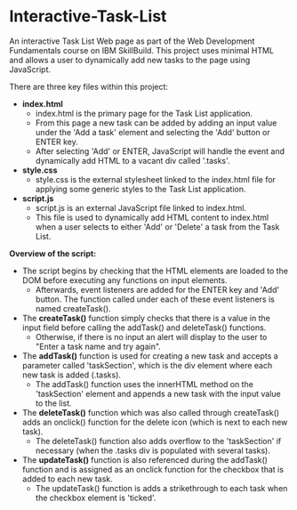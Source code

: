 # Interactive-Task-List
An interactive Task List Web page as part of the Web Development Fundamentals course on IBM SkillBuild. This project uses minimal HTML and allows a user to dynamically add new tasks to the page using JavaScript. 

There are three key files within this project:
- **index.html**
  - index.html is the primary page for the Task List application.
  - From this page a new task can be added by adding an input value under the 'Add a task' element and selecting the 'Add' button or ENTER key.
  - After selecting 'Add' or ENTER, JavaScript will handle the event and dynamically add HTML to a vacant div called '.tasks'. 
- **style.css**
  - style.css is the external stylesheet linked to the index.html file for applying some generic styles to the Task List application.
- **script.js**
  - script.js is an external JavaScript file linked to index.html.
  - This file is used to dynamically add HTML content to index.html when a user selects to either 'Add' or 'Delete' a task from the Task List.

**Overview of the script:**
- The script begins by checking that the HTML elements are loaded to the DOM before executing any functions on input elements.
  - Afterwards, event listeners are added for the ENTER key and 'Add' button. The function called under each of these event listeners is named createTask().
- The **createTask()** function simply checks that there is a value in the input field before calling the addTask() and deleteTask() functions.
  - Otherwise, if there is no input an alert will display to the user to "Enter a task name and try again".
- The **addTask()** function is used for creating a new task and accepts a parameter called 'taskSection', which is the div element where each new task is added (.tasks).
  - The addTask() function uses the innerHTML method on the 'taskSection' element and appends a new task with the input value to the list.
- The **deleteTask()** function which was also called through createTask() adds an onclick() function for the delete icon (which is next to each new task).
  - The deleteTask() function also adds overflow to the 'taskSection' if necessary (when the .tasks div is populated with several tasks).
- The **updateTask()** function is also referenced during the addTask() function and is assigned as an onclick function for the checkbox that is added to each new task.
  - The updateTask() function is adds a strikethrough to each task when the checkbox element is 'ticked'.
